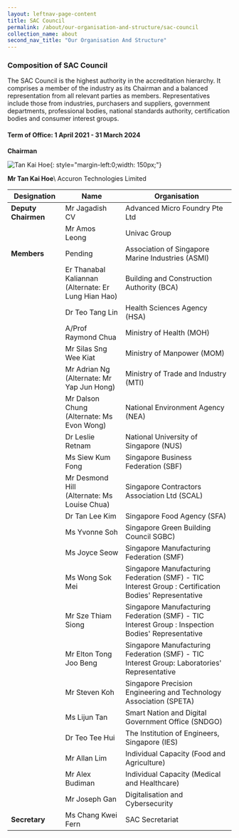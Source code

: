 ```yaml
---
layout: leftnav-page-content
title: SAC Council
permalink: /about/our-organisation-and-structure/sac-council
collection_name: about
second_nav_title: "Our Organisation And Structure"
---
```


### Composition of SAC Council

The SAC Council is the highest authority in the accreditation hierarchy. It comprises a member of the industry as its Chairman and a balanced representation from all relevant parties as members. Representatives include those from industries, purchasers and suppliers, government departments, professional bodies, national standards authority, certification bodies and consumer interest groups.

#### Term of Office: 1 April 2021 - 31 March 2024

**Chairman**

![Tan Kai Hoe ](/images/about/our-organisation-structure/TanKaiHoe.jpg){: style="margin-left:0;width: 150px;"}

<!-- Comment: the '{:style=""}' at the end of the markdown image syntax is used to align the image to the left of the screen and also to resize the image {: style="margin-left:0; width: 150px;"}  -->

**Mr Tan Kai Hoe**\\
Accuron Technologies Limited 

| Designation	| Name	| Organisation |
|-------------|-------|--------------|
| **Deputy Chairmen** | Mr Jagadish CV | Advanced Micro Foundry Pte Ltd |
| | Mr Amos Leong | Univac Group |
| **Members** | Pending | Association of Singapore Marine Industries (ASMI) |
| | Er Thanabal Kaliannan<br/>(Alternate: Er Lung Hian Hao) | Building and Construction Authority (BCA) |
| | Dr Teo Tang Lin | Health Sciences Agency (HSA) |
| | A/Prof Raymond Chua | Ministry of Health (MOH) |
| | Mr Silas Sng Wee Kiat | Ministry of Manpower (MOM) |
| | Mr Adrian Ng<br/>(Alternate: Mr Yap Jun Hong)  | Ministry of Trade and Industry (MTI) |
| | Mr Dalson Chung<br/>(Alternate: Ms Evon Wong) | National Environment Agency (NEA) |
| | Dr Leslie Retnam | National University of Singapore (NUS)|
| | Ms Siew Kum Fong | Singapore Business Federation (SBF) |
| | Mr Desmond Hill<br/>(Alternate: Ms Louise Chua) | Singapore Contractors Association Ltd (SCAL) |
| | Dr Tan Lee Kim | Singapore Food Agency (SFA) |
| | Ms Yvonne Soh | Singapore Green Building Council SGBC) |
| | Ms Joyce Seow | Singapore Manufacturing Federation (SMF) |
| | Ms Wong Sok Mei | Singapore Manufacturing Federation (SMF) - TIC<br/>Interest Group : Certification Bodies' Representative |
| | Mr Sze Thiam Siong | Singapore Manufacturing Federation (SMF) - TIC<br/>Interest Group : Inspection Bodies' Representative |
| | Mr Elton Tong Joo Beng | Singapore Manufacturing Federation (SMF) - TIC<br/>Interest Group: Laboratories' Representative |
| | Mr Steven Koh | Singapore Precision Engineering and Technology Association (SPETA) |
| | Ms Lijun Tan | Smart Nation and Digital Government Office (SNDGO)|
| | Dr Teo Tee Hui | The Institution of Engineers, Singapore (IES) |
| | Mr Allan Lim | Individual Capacity (Food and Agriculture) |
| | Mr Alex Budiman | Individual Capacity (Medical and Healthcare) |
| | Mr Joseph Gan  | Digitalisation and Cybersecurity |
| **Secretary** | Ms Chang Kwei Fern | SAC Secretariat |


